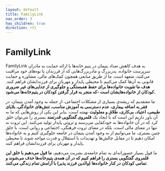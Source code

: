 ```yaml
---
layout: default
title: FamilyLink
nav_order: 3
has_children: true
direction: rtl
---
```


# FamilyLink
FamilyLink به هدف کاهش تعداد یتیمان در یتیم خانه‌ها با ارائه حمایت به مادران سرپرست خانواده، پدربزرگ و مادربزرگ‌هایی که از فرزندان یا نوه‌های خود مراقبت می‌کنند، متعهد است. ما از طریق منابعی همچون کمک‌های مالی، مشاوره و حمایت قانونی به آن‌ها کمک می‌کنیم تا محیطی پایدار و مهربان برای فرزندانشان فراهم کنند. **هدف ما تقویت خانواده‌ها برای حفظ همبستگی و جلوگیری از جدایی‌های غیر ضروری کودکان از خانواده‌هایشان است -که منجر به قرار گرفتن کودکان در یتیم‌خانه‌ها می‌شود.**

ما معتقدیم که ریشه‌ی بسیاری از مشکلات اجتماعی، از جمله به وجود آمدن یتیمان، در **فقر به اضافه بیماری، عدم دسترسی به آموزش مناسب، تنش‌های خانوادگی، بلایای طبیعی، اعتیاد، بی‌کاری، طلاق و معلولیت** نهفته است. بنابر این یکی از روش‌هایی که ما به آن باور داریم این است که با ایجاد یک **قلمروی گفتگویی قدرتمند** بستری را می‌توان خلق کرد که در آن  خانواده‌ها به خود‌کفایی می‌رسند و ثروتی پایدار تولید ‌می‌کنند. این ثروت نه تنها در معنای مالی است، بلکه در معنای ثروت فرهنگی، اجتماعی و روانی است. با خلق چنین بستری، ما می‌توانیم از به وجود آمدن یتیمان در جامعه جلوگیری کنیم و به خانواده‌ها امکان دهیم تا در مقابل چالش‌ها و تهدیدات با استقلال و قدرت مواجه شوند تا محیطی پایدار و مهربان برای فرزندانشان فراهم کنند.

ما قول بسیار جسورانه‌ای به تمام جامعه‌ی بشریت می‌دهیم، **ما قول می‌دهیم با خلق این قلمروی گفتگویی بستری را فراهم کنیم که در آن همه‌ی یتیم‌خانه‌ها حذف می‌شوند و تمامی کودکان در کنار خانواده‌ها (والدین فرزند پذیر) با آرامش تمام زندگی می‌کنند**.
